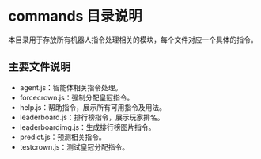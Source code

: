 # commands 目录说明

本目录用于存放所有机器人指令处理相关的模块，每个文件对应一个具体的指令。

## 主要文件说明
- agent.js：智能体相关指令处理。
- forcecrown.js：强制分配皇冠指令。
- help.js：帮助指令，展示所有可用指令及用法。
- leaderboard.js：排行榜指令，展示玩家排名。
- leaderboardimg.js：生成排行榜图片指令。
- predict.js：预测相关指令。
- testcrown.js：测试皇冠分配指令。 